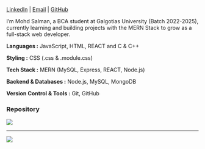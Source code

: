 [LinkedIn](https://linkedin.com/in/mohdsalman029) | [Email](mailto:salman029sheikh@gmail.com) | [GitHub](https://github.com/mohdsalman029)

I’m Mohd Salman, a BCA student at Galgotias University (Batch 2022-2025), currently learning and building projects with the MERN Stack to grow as a full-stack web developer.


**Languages :** 
JavaScript, HTML, REACT and C & C++

**Styling :** 
CSS (.css & .module.css)

**Tech Stack :** 
MERN (MySQL, Express, REACT, Node.js)

**Backend & Databases :** 
Node.js, MySQL, MongoDB  

**Version Control & Tools :** 
Git, GitHub  

###  Repository
![](https://github-contributor-stats.vercel.app/api?username=mohdsalman029&limit=5&theme=dark&combine_all_yearly_contributions=true)

---
[![](https://visitcount.itsvg.in/api?id=mohdsalman029&icon=0&color=0)](https://visitcount.itsvg.in)

<!-- Proudly created with GPRM ( https://gprm.itsvg.in ) -->

